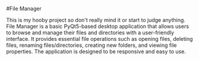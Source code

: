 #File Manager


This is my hooby project so don't really mind it or start to judge anything. File Manager is a basic PyQt5-based desktop application that allows users to browse and manage their files and directories with a user-friendly interface. It provides essential file operations such as opening files, deleting files, renaming files/directories, creating new folders, and viewing file properties. The application is designed to be responsive and easy to use.
